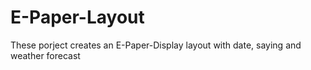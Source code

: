 # E-Paper-Layout
These porject creates an E-Paper-Display layout with date, saying and weather forecast 
